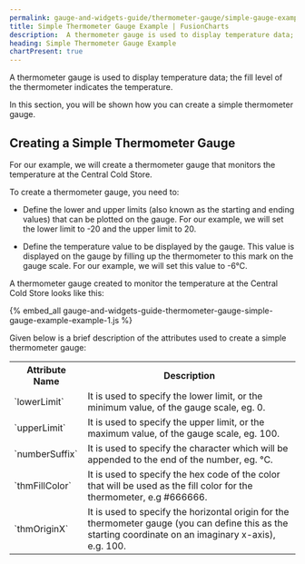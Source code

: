 ```yaml
---
permalink: gauge-and-widgets-guide/thermometer-gauge/simple-gauge-example.html
title: Simple Thermometer Gauge Example | FusionCharts
description:  A thermometer gauge is used to display temperature data; the fill level of the thermometer indicates the temperature.
heading: Simple Thermometer Gauge Example
chartPresent: true
---
```


A thermometer gauge is used to display temperature data; the fill level of the thermometer indicates the temperature.

In this section, you will be shown how you can create a simple thermometer gauge.

## Creating a Simple Thermometer Gauge

For our example, we will create a thermometer gauge that monitors the temperature at the Central Cold Store.

To create a thermometer gauge, you need to:

* Define the lower and upper limits (also known as the starting and ending values) that can be plotted on the gauge. For our example, we will set the lower limit to -20 and the upper limit to 20.

* Define the temperature value to be displayed by the gauge. This value is displayed on the gauge by filling up the thermometer to this mark on the gauge scale. For our example, we will set this value to -6°C.

A thermometer gauge created to monitor the temperature at the Central Cold Store looks like this:

{% embed_all gauge-and-widgets-guide-thermometer-gauge-simple-gauge-example-example-1.js %}

Given below is a brief description of the attributes used to create a simple thermometer gauge:

<table>
  <tr>
    <th>Attribute Name</th>
    <th>Description</th>
  </tr>
  <tr>
    <td>`lowerLimit`</td>
    <td>It is used to specify the lower limit, or the minimum value, of the gauge scale, eg. 0.</td>
  </tr>
  <tr>
    <td>`upperLimit`</td>
    <td>It is used to specify the upper limit, or the maximum value, of the gauge scale, eg. 100.</td>
  </tr>
  <tr>
    <td>`numberSuffix`</td>
    <td>It is used to specify the character which will be appended to the end of the number, eg. °C.</td>
  </tr>
  <tr>
    <td>`thmFillColor`</td>
    <td>It is used to specify the hex code of the color that will be used as the fill color for the thermometer, e.g #666666.</td>
  </tr>
  <tr>
    <td>`thmOriginX`</td>
    <td>It is used to specify the horizontal origin for the thermometer gauge (you can define this as the starting coordinate on an imaginary x-axis), e.g. 100.</td>
  </tr>
</table>